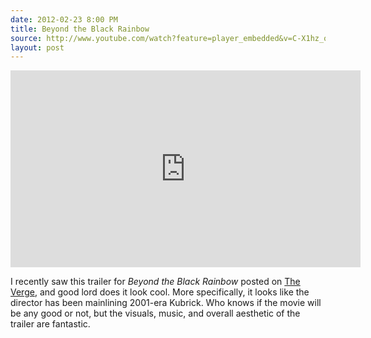 ```yaml
---
date: 2012-02-23 8:00 PM
title: Beyond the Black Rainbow
source: http://www.youtube.com/watch?feature=player_embedded&v=C-X1hz_oNyc
layout: post
---
```


<iframe width="560" height="315"
src="http://www.youtube.com/embed/C-X1hz_oNyc?rel=0" frameborder="0">
</iframe>

I recently saw this trailer for *Beyond the Black Rainbow* posted on
[The Verge](http://www.theverge.com), and good lord does it look cool.
More specifically, it looks like the director has been mainlining
2001-era Kubrick. Who knows if the movie will be any good or not, but
the visuals, music, and overall aesthetic of the trailer are fantastic.
